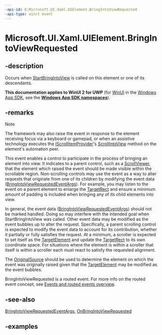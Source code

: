 ```yaml
---
-api-id: E:Microsoft.UI.Xaml.UIElement.BringIntoViewRequested
-api-type: winrt event
---
```


<!-- Event syntax.
public event TypedEventHandler BringIntoViewRequested<UIElement, BringIntoViewRequestedEventArgs>
-->

# Microsoft.UI.Xaml.UIElement.BringIntoViewRequested

## -description

Occurs when [StartBringIntoView](uielement_startbringintoview_1818344798.md) is called on this element or one of its descendants.

**This documentation applies to WinUI 2 for UWP** (for [WinUI](/windows/apps/winui/winui3/) in the [Windows App SDK](/windows/apps/windows-app-sdk/), see the **[Windows App SDK namespaces](/windows/windows-app-sdk/api/winrt/)**).

## -remarks

> [!NOTE]
> The framework may also raise the event in response to the element receiving focus via a keyboard or gamepad, or when an assistive technology executes the [IScrollItemProvider](../microsoft.ui.xaml.automation.provider/iscrollitemprovider.md)'s [ScrollIntoView](../microsoft.ui.xaml.automation.provider/iscrollitemprovider_scrollintoview_1265805467.md) method on the element's automation peer.

This event enables a control to participate in the process of bringing an element into view.  It indicates to a parent control, such as a [ScrollViewer](../microsoft.ui.xaml.controls/scrollviewer.md), that the element which raised the event should be made visible within the scrollable region. Non-scrolling controls may use the event as a way to alter requests that originate from one of its children by modifying the event data ([BringIntoViewRequestedEventArgs](bringintoviewrequestedeventargs.md)). For example, you may listen to the event on a parent element to enlarge the [TargetRect](bringintoviewrequestedeventargs_targetrect.md) and ensure a minimum amount of padding is included when bringing any of its child elements into view.

In general, the event data ([BringIntoViewRequestedEventArgs](bringintoviewrequestedeventargs.md)) should not be marked handled.  Doing so may interfere with the intended goal when StartBringIntoView was called. Other event data may be modified as the event bubbles up to alter the request. Specifically, a parent scrolling control is expected to modify the event data to account for its contribution, whether it partially or fully satisfies the request. At a minimum, a scroller is expected to set itself as the [TargetElement](bringintoviewrequestedeventargs_targetelement.md) and update the [TargetRect](bringintoviewrequestedeventargs_targetrect.md) to its own coordinate space. For situations where the element is within a scroller that itself is within a scroller each must react to satisfy the requested alignment.

The [OriginalSource](routedeventargs_originalsource.md) should be used to determine the element on which the event was originally raised given that the [TargetElement](bringintoviewrequestedeventargs_targetelement.md) may be modified as the event bubbles.

BringIntoViewRequested is a routed event. For more info on the routed event concept, see [Events and routed events overview](/windows/uwp/xaml-platform/events-and-routed-events-overview).

## -see-also

[BringIntoViewRequestedEventArgs](bringintoviewrequestedeventargs.md), [OnBringIntoViewRequested](uielement_onbringintoviewrequested_1786985008.md)

## -examples
